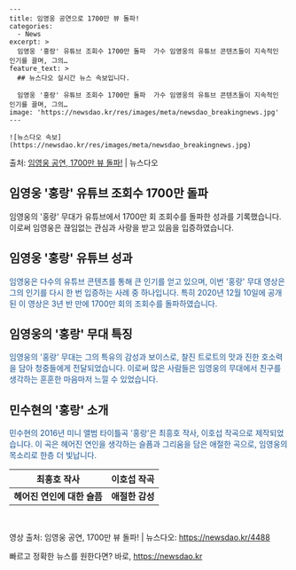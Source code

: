     ---
    title: 임영웅 공연으로 1700만 뷰 돌파!
    categories:
      - News
    excerpt: >
      임영웅 '홍랑' 유튜브 조회수 1700만 돌파  가수 임영웅의 유튜브 콘텐츠들이 지속적인 인기를 끌며, 그의…
    feature_text: >
      ## 뉴스다오 실시간 뉴스 속보입니다.
    
      임영웅 '홍랑' 유튜브 조회수 1700만 돌파  가수 임영웅의 유튜브 콘텐츠들이 지속적인 인기를 끌며, 그의…
    image: 'https://newsdao.kr/res/images/meta/newsdao_breakingnews.jpg'
    ---
    
    ![뉴스다오 속보](https://newsdao.kr/res/images/meta/newsdao_breakingnews.jpg)

<p>출처: <a href="https://newsdao.kr/4488" rel="dofollow">임영웅 공연, 1700만 뷰 돌파!</a> | 뉴스다오</p>

<h2>임영웅 '홍랑' 유튜브 조회수 1700만 돌파</h2>

임영웅의 '홍랑' 무대가 유튜브에서 1700만 회 조회수를 돌파한 성과를 기록했습니다. 이로써 임영웅은 끊임없는 관심과 사랑을 받고 있음을 입증하였습니다.

<h2 data-ke-size="size26">임영웅 '홍랑' 유튜브 성과</h2>
<p><span style="color: #1a5490;">임영웅은 다수의 유튜브 콘텐츠를 통해 큰 인기를 얻고 있으며, 이번 '홍랑' 무대 영상은 그의 인기를 다시 한 번 입증하는 사례 중 하나입니다. 특히 2020년 12월 10일에 공개된 이 영상은 3년 반 만에 1700만 회의 조회수를 돌파하였습니다.</span></p>

<h2 data-ke-size="size26">임영웅의 '홍랑' 무대 특징</h2>
<p><span style="color: #1a5490;">임영웅의 '홍랑' 무대는 그의 특유의 감성과 보이스로, 찰진 트로트의 맛과 진한 호소력을 담아 청중들에게 전달되었습니다. 이로써 많은 사람들은 임영웅의 무대에서 친구를 생각하는 훈훈한 마음마저 느낄 수 있었습니다.</span></p>

<h2 data-ke-size="size26">민수현의 '홍랑' 소개</h2>
<p><span style="color: #1a5490;">민수현의 2016년 미니 앨범 타이틀곡 '홍랑'은 최흥호 작사, 이호섭 작곡으로 제작되었습니다. 이 곡은 헤어진 연인을 생각하는 슬픔과 그리움을 담은 애절한 곡으로, 임영웅의 목소리로 한층 더 빛납니다.</span></p>

<table>
	<thead>
		<tr>
			<th style="text-align: center;">최흥호 작사</th>
			<th style="text-align: center;">이호섭 작곡</th>
		</tr>
	</thead>
	<tbody>
		<tr>
			<td style="text-align: center; height: 17px;"><b>헤어진 연인에 대한 슬픔</b></td>
			<td style="text-align: center; height: 17px;"><b>애절한 감성</b></td>
		</tr>
	</tbody>
</table>

<p data-ke-size="size16">&nbsp;</p>

<p>영상 출처: 임영웅 공연, 1700만 뷰 돌파! | 뉴스다오: <a href="https://newsdao.kr/4488">https://newsdao.kr/4488</a></p> 

빠르고 정확한 뉴스를 원한다면? 바로, <a href="https://newsdao.kr" rel="dofollow">https://newsdao.kr</a>


    
